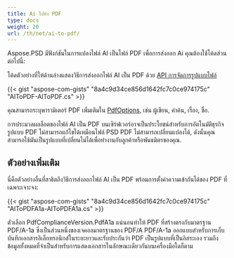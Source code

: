 ```yaml
---
title: Ai ไปยัง PDF
type: docs
weight: 20
url: /th/net/ai-to-pdf/
---
```


Aspose.PSD มีฟังก์ชันในการแปลงไฟล์ AI เป็นไฟล์ PDF เพื่อการส่งออก Ai คุณต้องใช้โค้ดส่วนต่อไปนี้:

โค้ดตัวอย่างที่ให้ด้านล่างแสดงวิธีการส่งออกไฟล์ AI เป็น PDF ด้วย [API การจัดการรูปแบบไฟล์](/th/psd/net/manipulate-different-image-file-formats/)

{{< gist "aspose-com-gists" "8a4c9d34ce856d1642fc7c0ce974175c" "AIToPDF-AIToPDF.cs" >}}

คุณสามารถระบุพารามิเตอร์ PDF เพิ่มเติมใน [PdfOptions](https://reference.aspose.com/psd/net/aspose.psd.imageoptions/pdfoptions), เช่น ผู้เขียน, คำค้น, เรื่อง, ชื่อ.

การประมวลผลล็อตของไฟล์ AI เป็น PDF บนเซิร์ฟเวอร์อาจเป็นประโยชน์สำหรับการอัตโนมัติธุรกิจ รูปแบบ PDF ไม่สามารถแก้ไขได้เหมือนไฟล์ PSD PDF ไม่สามารถเปลี่ยนแปลงได้, ดังนั้นคุณสามารถใช้มันเป็นรูปแบบที่เปลี่ยนไม่ได้เพื่อทำงานกับลูกค้าหรือพันธมิตรของคุณ.

## ตัวอย่างเพิ่มเติม

นี่คือตัวอย่างอื่นที่สาธิตถึงวิธีการส่งออกไฟล์ AI เป็น PDF พร้อมการตั้งค่าความเข้ากันได้ของ PDF ที่เฉพาะเจาะจง:

{{< gist "aspose-com-gists" "8a4c9d34ce856d1642fc7c0ce974175c" "AIToPDFA1a-AIToPDFA1a.cs" >}}

ตัวเลือก PdfComplianceVersion.PdfA1a แน่นอนทำให้ PDF ที่สร้างตรงกับมาตรฐาน PDF/A-1a ซึ่งเป็นส่วนหนึ่งของเจคอลมาตรฐานของ PDF/A PDF/A-1a ออกแบบสำหรับการเก็บบันทึกเอกสารอิเล็กทรอนิกส์ในระยะยาวและรับประกันว่า PDF เป็นรูปแบบที่เป็นอิสระเอง รวมถึงข้อมูลทั้งหมดที่จำเป็นสำหรับการแสดงเอกสารในลักษณะเดียวกันบนเครื่องมือใดก็ตาม
